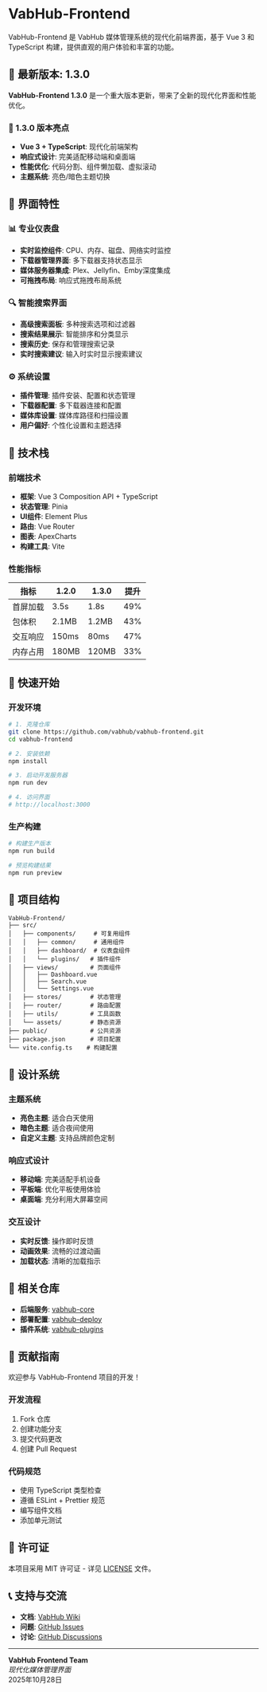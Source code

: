 # VabHub-Frontend

VabHub-Frontend 是 VabHub 媒体管理系统的现代化前端界面，基于 Vue 3 和 TypeScript 构建，提供直观的用户体验和丰富的功能。

## 🎉 最新版本: 1.3.0

**VabHub-Frontend 1.3.0** 是一个重大版本更新，带来了全新的现代化界面和性能优化。

### 🚀 1.3.0 版本亮点
- **Vue 3 + TypeScript**: 现代化前端架构
- **响应式设计**: 完美适配移动端和桌面端
- **性能优化**: 代码分割、组件懒加载、虚拟滚动
- **主题系统**: 亮色/暗色主题切换

## 🎨 界面特性

### 📊 专业仪表盘
- **实时监控组件**: CPU、内存、磁盘、网络实时监控
- **下载器管理界面**: 多下载器支持状态显示
- **媒体服务器集成**: Plex、Jellyfin、Emby深度集成
- **可拖拽布局**: 响应式拖拽布局系统

### 🔍 智能搜索界面
- **高级搜索面板**: 多种搜索选项和过滤器
- **搜索结果展示**: 智能排序和分类显示
- **搜索历史**: 保存和管理搜索记录
- **实时搜索建议**: 输入时实时显示搜索建议

### ⚙️ 系统设置
- **插件管理**: 插件安装、配置和状态管理
- **下载器配置**: 多下载器连接和配置
- **媒体库设置**: 媒体库路径和扫描设置
- **用户偏好**: 个性化设置和主题选择

## 🔧 技术栈

### 前端技术
- **框架**: Vue 3 Composition API + TypeScript
- **状态管理**: Pinia
- **UI组件**: Element Plus
- **路由**: Vue Router
- **图表**: ApexCharts
- **构建工具**: Vite

### 性能指标
| 指标 | 1.2.0 | 1.3.0 | 提升 |
|------|-------|-------|------|
| 首屏加载 | 3.5s | 1.8s | 49% |
| 包体积 | 2.1MB | 1.2MB | 43% |
| 交互响应 | 150ms | 80ms | 47% |
| 内存占用 | 180MB | 120MB | 33% |

## 🚀 快速开始

### 开发环境
```bash
# 1. 克隆仓库
git clone https://github.com/vabhub/vabhub-frontend.git
cd vabhub-frontend

# 2. 安装依赖
npm install

# 3. 启动开发服务器
npm run dev

# 4. 访问界面
# http://localhost:3000
```

### 生产构建
```bash
# 构建生产版本
npm run build

# 预览构建结果
npm run preview
```

## 📁 项目结构

```
VabHub-Frontend/
├── src/
│   ├── components/     # 可复用组件
│   │   ├── common/     # 通用组件
│   │   ├── dashboard/  # 仪表盘组件
│   │   └── plugins/   # 插件组件
│   ├── views/         # 页面组件
│   │   ├── Dashboard.vue
│   │   ├── Search.vue
│   │   └── Settings.vue
│   ├── stores/        # 状态管理
│   ├── router/        # 路由配置
│   ├── utils/         # 工具函数
│   └── assets/        # 静态资源
├── public/            # 公共资源
├── package.json       # 项目配置
└── vite.config.ts    # 构建配置
```

## 🎨 设计系统

### 主题系统
- **亮色主题**: 适合白天使用
- **暗色主题**: 适合夜间使用
- **自定义主题**: 支持品牌颜色定制

### 响应式设计
- **移动端**: 完美适配手机设备
- **平板端**: 优化平板使用体验
- **桌面端**: 充分利用大屏幕空间

### 交互设计
- **实时反馈**: 操作即时反馈
- **动画效果**: 流畅的过渡动画
- **加载状态**: 清晰的加载指示

## 🔗 相关仓库

- **后端服务**: [vabhub-core](https://github.com/vabhub/vabhub-core)
- **部署配置**: [vabhub-deploy](https://github.com/vabhub/vabhub-deploy)
- **插件系统**: [vabhub-plugins](https://github.com/vabhub/vabhub-plugins)

## 🤝 贡献指南

欢迎参与 VabHub-Frontend 项目的开发！

### 开发流程
1. Fork 仓库
2. 创建功能分支
3. 提交代码更改
4. 创建 Pull Request

### 代码规范
- 使用 TypeScript 类型检查
- 遵循 ESLint + Prettier 规范
- 编写组件文档
- 添加单元测试

## 📄 许可证

本项目采用 MIT 许可证 - 详见 [LICENSE](LICENSE) 文件。

## 📞 支持与交流

- **文档**: [VabHub Wiki](https://github.com/vabhub/vabhub-wiki)
- **问题**: [GitHub Issues](https://github.com/vabhub/vabhub-frontend/issues)
- **讨论**: [GitHub Discussions](https://github.com/vabhub/vabhub-frontend/discussions)

---

**VabHub Frontend Team**  
*现代化媒体管理界面*  
2025年10月28日